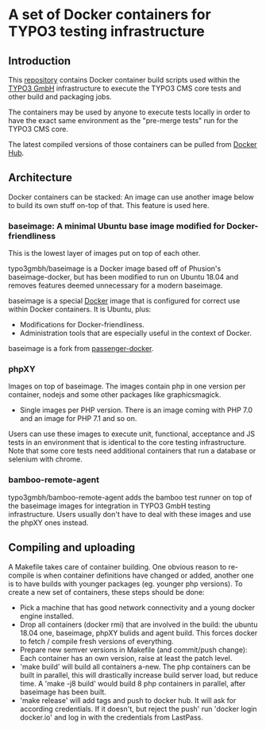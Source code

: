 # A set of Docker containers for TYPO3 testing infrastructure


## Introduction

This [repository](https://bitbucket.typo3.com/projects/T3COM/repos/bamboo-remote-agent/browse) contains
Docker container build scripts used within the [TYPO3 GmbH](https://typo3.com) infrastructure
to execute the TYPO3 CMS core tests and other build and packaging jobs.

The containers may be used by anyone to execute tests locally in order to have the exact
same environment as the "pre-merge tests" run for the TYPO3 CMS core.

The latest compiled versions of those containers can be pulled from [Docker Hub](https://hub.docker.com/r/typo3gmbh/).


## Architecture

Docker containers can be stacked: An image can use another image below to build its
own stuff on-top of that. This feature is used here.


### baseimage: A minimal Ubuntu base image modified for Docker-friendliness

This is the lowest layer of images put on top of each other.

typo3gmbh/baseimage is a Docker image based off of Phusion's baseimage-docker, but has been
modified to run on Ubuntu 18.04 and removes features deemed unnecessary for a modern baseimage.

baseimage is a special [Docker](https://www.docker.com) image that is configured for
correct use within Docker containers. It is Ubuntu, plus:

 * Modifications for Docker-friendliness.
 * Administration tools that are especially useful in the context of Docker.

baseimage is a fork from [passenger-docker](https://github.com/phusion/passenger-docker).


### phpXY

Images on top of baseimage. The images contain php in one version per container, nodejs and
some other packages like graphicsmagick.

* Single images per PHP version. There is an image coming with PHP 7.0 and an image for PHP 7.1 and so on.

Users can use these images to execute unit, functional, acceptance and JS tests in an environment that is
identical to the core testing infrastructure. Note that some core tests need additional containers that
run a database or selenium with chrome.


### bamboo-remote-agent

typo3gmbh/bamboo-remote-agent adds the bamboo test runner on top of the baseimage images for integration in
TYPO3 GmbH testing infrastructure. Users usually don't have to deal with these images and use the phpXY ones instead.


## Compiling and uploading

A Makefile takes care of container building. One obvious reason to re-compile is when
container definitions have changed or added, another one is to have builds with younger
packages (eg. younger php versions). To create a new set of containers, these steps should be done:

* Pick a machine that has good network connectivity and a young docker engine installed.
* Drop all containers (docker rmi) that are involved in the build: the ubuntu 18.04 one, baseimage,
  phpXY bulids and agent build. This forces docker to fetch / compile fresh versions of
  everything.
* Prepare new semver versions in Makefile (and commit/push change): Each container has an own
  version, raise at least the patch level.
* 'make build' will build all containers a-new. The php containers can be built in parallel,
  this will drastically increase build server load, but reduce time. A 'make -j8 build' would build
  8 php containers in parallel, after baseimage has been built.
* 'make release' will add tags and push to docker hub. It will ask for according credentials.
   If it doesn't, but reject the push' run 'docker login docker.io' and log in with the credentials from LastPass.
 
